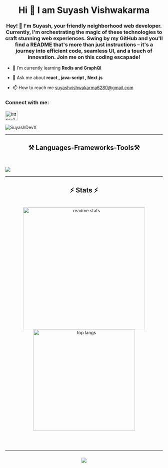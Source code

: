 <h1 align="center">Hi 👋 I am Suyash Vishwakarma</h1>
<h3 align="center" > Hey! 👋 I'm Suyash, your friendly neighborhood web developer. Currently, I'm orchestrating the magic of these technologies to craft stunning web experiences. Swing by my GitHub and you'll find a README that's more than just instructions – it's a journey into efficient code, seamless UI, and a touch of innovation. Join me on this coding escapade!</h3>

- 🌱 I’m currently learning **Redis and GraphQl**

- 💬 Ask me about **react , java-script , Next.js**

- 📫 How to reach me [suyashvishwakarma6280@gmail.com](mailto:suyashvishwakarma6280@gmail.com)


 <h3 align="left">Connect with me:</h3>
<p align="left">
<a href="https://www.linkedin.com/in/suyash-vishwakarma-420b20310/" target="blank"><img align="center" src="https://raw.githubusercontent.com/rahuldkjain/github-profile-readme-generator/master/src/images/icons/Social/linked-in-alt.svg" alt="https://www.linkedin.com/in/suyash-vishwakarma-420b20310/" height="30" width="40" /></a>

<p align="left"> <img src="https://komarev.com/ghpvc/?username=SuyashDevX&style=plastic&abbreviated=true" alt="SuyashDevX" /> </p>
<hr/>
<h2 align="center">⚒️ Languages-Frameworks-Tools⚒️ </h2>

<br/>
<p>
  <a href="https://skillicons.dev" >
    <img src="https://skillicons.dev/icons?i=git,css,tailwind,bootstrap,javascript,html,github" />
  </a>
</p>
<hr/>
<h2 align="center">⚡ Stats ⚡</h2>
<br>
<div align=center>
  <img width=390 src="https://github-readme-stats.vercel.app/api?username=SuyashDevX&count_private=true&show_icons=true&theme=dracula&rank_icon=github&border_radius=10" alt="readme stats" />
  <img width=325 src="https://github-readme-stats.vercel.app/api/top-langs/?username=SuyashDevX&hide=HTML&langs_count=8&layout=compact&theme=dracula&border_radius=10&size_weight=0.5&count_weight=0.5&exclude_repo=github-readme-stats" alt="top langs" />

<br/><br/>
<hr/>

<h3 align="center">
    <img src="https://readme-typing-svg.herokuapp.com/?font=Righteous&size=25&color=2473F7FF&center=true&vCenter=true&width=500&height=70&duration=8000&lines=Thanks+For+Visiting!+✌️+:)">
</h3>

###
